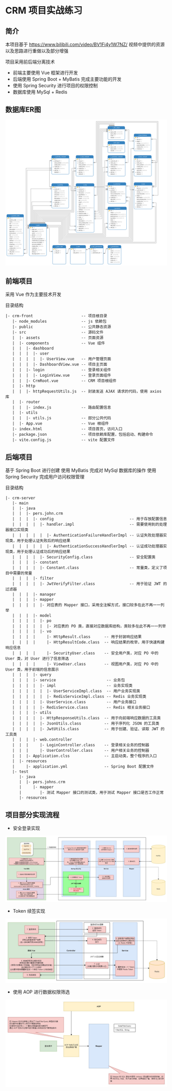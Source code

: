 # CRM 项目实战练习

## 简介

本项目基于 https://www.bilibili.com/video/BV1Fi4y1W7NZ/ 视频中提供的资源以及思路进行重做以及部分增强

项目采用前后端分离技术
- 前端主要使用 Vue 框架进行开发
- 后端使用 Spring Boot + MyBatis 完成主要功能的开发
- 使用 Spring Security 进行项目的权限控制
- 数据库使用 MySql + Redis

## 数据库ER图

![数据库ER图](/attachments/mysql/数据库ER图.png)

## 前端项目

采用 Vue 作为主要技术开发

目录结构

```
|- crm-front                     -- 项目根目录
   |- node_modules               -- js 依赖包
   |- public                     -- 公共静态资源
   |- src                        -- 源码文件
   |  |- assets                  -- 页面资源
   |  |- components              -- Vue 组件
   |  |  |- dashboard
   |  |  |  |- user
   |  |  |  |  |- UserView.vue   -- 用户管理页面
   |  |  |  |- DashboardView.vue -- 项目主页面
   |  |  |- login                -- 登录相关组件
   |  |  |  |- LoginView.vue     -- 登录页面组件
   |  |  |- CrmRoot.vue          -- CRM 项目根组件
   |  |- http
   |  |  |- httpRequestUtils.js  -- 封装发送 AJAX 请求的代码，使用 axios 库
   |  |- router
   |  |  |- index.js             -- 路由配置信息
   |  |- utils
   |  |  |- utils.js             -- 部分公共代码
   |  |- App.vue                 -- Vue 根组件
   |- index.html                 -- 项目首页，访问入口
   |- package.json               -- 项目依赖库配置，包括启动、构建命令
   |- vite.config.js             -- vite 配置文件
```
## 后端项目

基于 Spring Boot 进行创建
使用 MyBatis 完成对 MySql 数据库的操作
使用 Spring Security 完成用户访问权限管理

目录结构

```
|- crm-server
   |- main
   |  |- java
   |  |  |- pers.john.crm
   |  |  |  |- config                                 -- 用于存放配置信息
   |  |  |  |  |- handler.impl                        -- 需要使用到的处理器接口实现类
   |  |  |  |  |  |- AuthenticationFailureHandlerImpl -- 认证失败处理器实现类，用于处理认证失败后的响应结果
   |  |  |  |  |  |- AuthenticationSuccessHandlerImpl -- 认证成功处理器实现类，用于处理认证成功后的响应结果
   |  |  |  |  |- SecurityConfig.class                -- 安全配置类
   |  |  |  |- constant
   |  |  |  |  |- Constant.class                      -- 常量类，定义了项目中需要的常量
   |  |  |  |- filter
   |  |  |  |  |- JwtVerifyFilter.class               -- 用于验证 JWT 的过滤器
   |  |  |  |- manager
   |  |  |  |- mapper
   |  |  |  |  |- 对应表的 Mapper 接口，采用全注解方式，接口较多在此不再一一列举
   |  |  |  |- model
   |  |  |  |  |- po
   |  |  |  |  |  |- 对应表的 PO 类，直接对应数据库结构，类较多在此不再一一列举
   |  |  |  |  |- vo
   |  |  |  |     |- HttpResult.class      -- 用于封装响应结果
   |  |  |  |     |- HttpResultCode.class  -- 响应结果的枚举，用于快速构建响应信息
   |  |  |  |     |- SecurityUser.class    -- 安全用户类，对应 PO 中的 User 类，对 User 进行了信息筛选
   |  |  |  |     |- ViewUser.class        -- 视图用户类，对应 PO 中的 User 类，用于前端的信息展示
   |  |  |  |- query
   |  |  |  |- service                      -- 业务包
   |  |  |  |  |- impl                      -- 业务实现类
   |  |  |  |  |  |- UserServiceImpl.class  -- 用户业务实现类
   |  |  |  |  |  |- RedisServiceImpl.class -- Redis 业务实现类
   |  |  |  |  |- UserService.class         -- 用户业务接口
   |  |  |  |  |- RedisService.class        -- Redis 相关业务接口
   |  |  |  |- utils
   |  |  |  |  |- HttpResponseUtils.class  -- 用于向前端响应数据的工具类
   |  |  |  |  |- JsonUtils.class          -- 用于序列化 JSON 的工具类
   |  |  |  |  |- JwtUtils.class           -- 用于创建、验证、读取 JWT 的工具类
   |  |  |  |- web.controller
   |  |  |     |- LoginController.class    -- 登录相关业务的控制器
   |  |  |     |- UserController.class     -- 用户相关业务的控制器
   |  |  |- Application.clss               -- 主启动类，整个程序的入口
   |  |- resources
   |     |- application.yml                -- Spring Boot 配置文件
   |- test
      |- java
      |  |- pers.johns.crm
      |     |- mapper
      |        |- 测试 Mapper 接口的测试类，用于测试 Mapper 接口是否工作正常
      |- resources
```

## 项目部分实现流程

- 安全登录实现

![CRM项目-安全登录实现步骤.jpg](/attachments/CRM项目-安全登录实现步骤.jpg)

- Token 续签实现

![CRM项目-Token续签实现步骤.jpg](./attachments/CRM项目-Token续签实现步骤.jpg)

- 使用 AOP 进行数据权限筛选

![CRM项目-使用AOP完成数据权限筛选.jpg](./attachments/CRM项目-使用AOP完成数据权限筛选.jpg)

